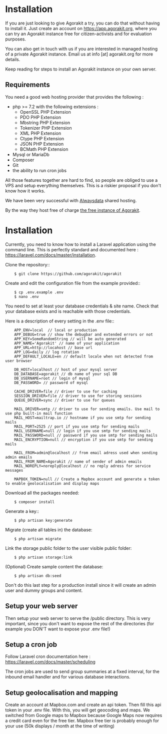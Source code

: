 # Installation

If you are just looking to give Agorakit a try, you can do that without having to install it. Just create an account on <https://app.agorakit.org>, where you can try an Agorakit instance free for citizen-activists and for evaluation purposes.

You can also get in touch with us if you are interested in managed hosting of a private Agorakit instance. Email us at info [at] agorakit.org for more details.

Keep reading for steps to install an Agorakit instance on your own server.

## Requirements

You need a good web hosting provider that provides the following :

- php >= 7.2 with the following extensions :
    - OpenSSL PHP Extension
    - PDO PHP Extension
    - Mbstring PHP Extension
    - Tokenizer PHP Extension
    - XML PHP Extension
    - Ctype PHP Extension
    - JSON PHP Extension
    - BCMath PHP Extension
- Mysql or MariaDb
- Composer
- Git
- the ability to run cron jobs

All those features together are hard to find, so people are obliged to use a VPS and setup everything themselves. This is a riskier proposal if you don't know how it works.

We have been very successful with [Alwaysdata](https://www.alwaysdata.com) shared hosting.

By the way they host free of charge [the free instance of Agorakit](https://app.agorakit.org).


# Installation

Currently, you need to know how to install a Laravel application using the command line.
This is perfectly standard and documented here : https://laravel.com/docs/master/installation.



Clone the repository::

        $ git clone https://github.com/agorakit/agorakit


Create and edit the configuration file from the example provided::

        $ cp .env.example .env
        $ nano .env

You need to set at least your database credentials & site name. Check that your database exists and is reachable with those credentials.

Here is a description of every setting in the .env file::

        APP_ENV=local  // local or production
        APP_DEBUG=true // show the debugbar and extended errors or not
        APP_KEY=SomeRandomString // will be auto generated
        APP_NAME='Agorakit' // name of your application
        APP_URL=http://locahost // base url
        APP_LOG=daily // log rotation
        APP_DEFAULT_LOCALE=en // default locale when not detected from user browser

        DB_HOST=localhost // host of your mysql server
        DB_DATABASE=agorakit // db name of your sql DB
        DB_USERNAME=root // login of mysql
        DB_PASSWORD= // password of mysql

        CACHE_DRIVER=file // driver to use for caching
        SESSION_DRIVER=file // driver to use for storing sessions
        QUEUE_DRIVER=sync // driver to use for queues

        MAIL_DRIVER=smtp // driver to use for sending emails. Use mail to use php built-in mail function
        MAIL_HOST=mailtrap.io // hostname if you use smtp for sending mails
        MAIL_PORT=2525 // port if you use smtp for sending mails
        MAIL_USERNAME=null // login if you use smtp for sending mails
        MAIL_PASSWORD=null // password if you use smtp for sending mails
        MAIL_ENCRYPTION=null // encryption if you use smtp for sending mails

        MAIL_FROM=admin@localhost // from email adress used when sending admin emails
        MAIL_FROM_NAME=Agorakit // name of sender of admin emails
        MAIL_NOREPLY=noreply@localhost // no reply adress for service messages

        MAPBOX_TOKEN=null // Create a Mapbox account and generate a token to enable geolocalisation and display maps



Download all the packages needed:

        $ composer install

Generate a key::

        $ php artisan key:generate

Migrate (create all tables in) the database:

        $ php artisan migrate

 Link the storage public folder to the user visible public folder:

        $ php artisan storage:link

(Optional) Create sample content the database:

        $ php artisan db:seed

Don't do this last step for a production install since it will create an admin user and dummy groups and content.


## Setup your web server

Then setup your web server to serve the /public directory. This is very important, since you don't want to expose the rest of the directories (for example you DON'T want to expose your .env file!)


## Setup a cron job

Follow Laravel cron documentation here : https://laravel.com/docs/master/scheduling

The cron jobs are used to send group summaries at a fixed interval, for the inbound email handler and for various database interactions.


## Setup geolocalisation and mapping

Create an account at Mapbox.com and create an api token. Then fill this api token in your .env file. With this, you will get geocoding and maps. We switched from Google maps to Mapbox because Google Maps now requires a credit card even for the free tier. Mapbox free tier is probably enough for your use (50k displays / month at the time of writing)
